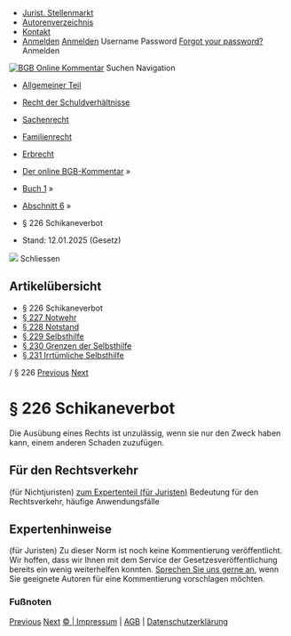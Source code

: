   * [Jurist. Stellenmarkt](https://bgb.kommentar.de/Buch-1/Abschnitt-6/</job-board> "Jurist. Stellenmarkt")
  * [Autorenverzeichnis](https://bgb.kommentar.de/Buch-1/Abschnitt-6/</Autorenverzeichnis> "Autorenverzeichnis")
  * [Kontakt](https://bgb.kommentar.de/Buch-1/Abschnitt-6/</Kontakt>)
  * [Anmelden](https://bgb.kommentar.de/Buch-1/Abschnitt-6/<#login> "show login form") [Anmelden](https://bgb.kommentar.de/Buch-1/Abschnitt-6/<#> "hide login form") Username Password
[Forgot your password?](https://bgb.kommentar.de/Buch-1/Abschnitt-6/</user/forgotpassword>) Anmelden 


[![BGB Online Kommentar](https://bgb.kommentar.de/extension/bgb/design/bgb/images/logo.png)](https://bgb.kommentar.de/Buch-1/Abschnitt-6/</> "BGB Online Kommentar")
Suchen
Navigation
  * [Allgemeiner Teil](https://bgb.kommentar.de/Buch-1/Abschnitt-6/</Buch-1>)
  * [Recht der Schuldverhältnisse](https://bgb.kommentar.de/Buch-1/Abschnitt-6/</Buch-2>)
  * [Sachenrecht](https://bgb.kommentar.de/Buch-1/Abschnitt-6/</Buch-3>)
  * [Familienrecht](https://bgb.kommentar.de/Buch-1/Abschnitt-6/</Buch-4>)
  * [Erbrecht](https://bgb.kommentar.de/Buch-1/Abschnitt-6/</Buch-5>)


  * [Der online BGB-Kommentar](https://bgb.kommentar.de/Buch-1/Abschnitt-6/</>) »
  * [Buch 1](https://bgb.kommentar.de/Buch-1/Abschnitt-6/</Buch-1>) »
  * [Abschnitt 6](https://bgb.kommentar.de/Buch-1/Abschnitt-6/</Buch-1/Abschnitt-6>) »
  * § 226 Schikaneverbot 
  * Stand: 12.01.2025 (Gesetz) 


![](https://vg01.met.vgwort.de/na/1c9909529ead4f509072c06d9081a7d5)
Schliessen 
## Artikelübersicht
  * § 226 Schikaneverbot 
  * [ § 227 Notwehr ](https://bgb.kommentar.de/Buch-1/Abschnitt-6/</Buch-1/Abschnitt-6/Notwehr>)
  * [ § 228 Notstand ](https://bgb.kommentar.de/Buch-1/Abschnitt-6/</Buch-1/Abschnitt-6/Notstand>)
  * [ § 229 Selbsthilfe ](https://bgb.kommentar.de/Buch-1/Abschnitt-6/</Buch-1/Abschnitt-6/Selbsthilfe>)
  * [ § 230 Grenzen der Selbsthilfe ](https://bgb.kommentar.de/Buch-1/Abschnitt-6/</Buch-1/Abschnitt-6/Grenzen-der-Selbsthilfe>)
  * [ § 231 Irrtümliche Selbsthilfe ](https://bgb.kommentar.de/Buch-1/Abschnitt-6/</Buch-1/Abschnitt-6/Irrtuemliche-Selbsthilfe>)


/ § 226 
[Previous](https://bgb.kommentar.de/Buch-1/Abschnitt-6/</Buch-1/Abschnitt-5/Titel-3/weggefallen> "\(XXXX\) §§ 219 bis 225 \(weggefallen\)") [Next](https://bgb.kommentar.de/Buch-1/Abschnitt-6/</Buch-1/Abschnitt-6/Notwehr> "§ 227 Notwehr")
# § 226 Schikaneverbot
Die Ausübung eines Rechts ist unzulässig, wenn sie nur den Zweck haben kann, einem anderen Schaden zuzufügen.
## Für den Rechtsverkehr 
(für Nichtjuristen)
[zum Expertenteil (für Juristen)](https://bgb.kommentar.de/Buch-1/Abschnitt-6/<#expertenhinweise>)
Bedeutung für den Rechtsverkehr, häufige Anwendungsfälle
## Expertenhinweise
(für Juristen)
Zu dieser Norm ist noch keine Kommentierung veröffentlicht. Wir hoffen, dass wir Ihnen mit dem Service der Gesetzesveröffentlichung bereits ein wenig weiterhelfen konnten. [Sprechen Sie uns gerne an](https://bgb.kommentar.de/Buch-1/Abschnitt-6/</Kontakt>), wenn Sie geeignete Autoren für eine Kommentierung vorschlagen möchten. 
### Fußnoten
[Previous](https://bgb.kommentar.de/Buch-1/Abschnitt-6/</Buch-1/Abschnitt-5/Titel-3/weggefallen> "\(XXXX\) §§ 219 bis 225 \(weggefallen\)") [Next](https://bgb.kommentar.de/Buch-1/Abschnitt-6/</Buch-1/Abschnitt-6/Notwehr> "§ 227 Notwehr")
[© | Impressum](https://bgb.kommentar.de/Buch-1/Abschnitt-6/</Kontakt>) | [AGB](https://bgb.kommentar.de/Buch-1/Abschnitt-6/</AGB>) | [Datenschutzerklärung](https://bgb.kommentar.de/Buch-1/Abschnitt-6/</Datenschutzerklaerung-fuer-Leser>)

